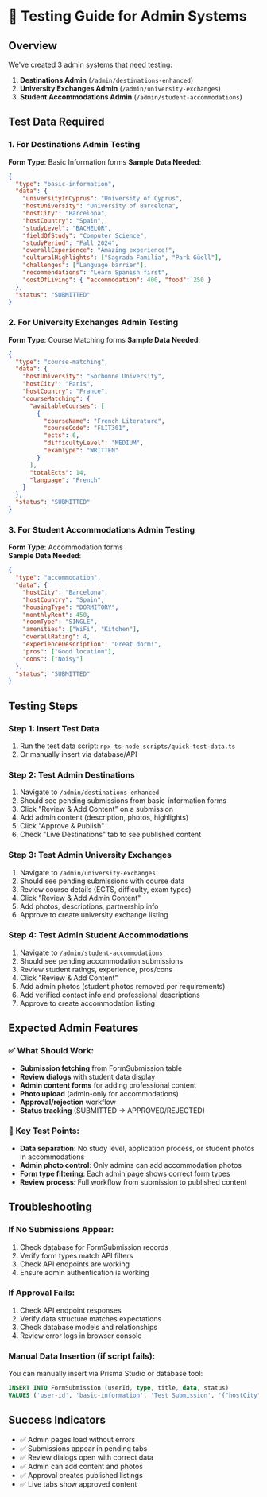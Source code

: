 # 🧪 Testing Guide for Admin Systems

## Overview

We've created 3 admin systems that need testing:

1. **Destinations Admin** (`/admin/destinations-enhanced`)
2. **University Exchanges Admin** (`/admin/university-exchanges`)
3. **Student Accommodations Admin** (`/admin/student-accommodations`)

## Test Data Required

### 1. For Destinations Admin Testing

**Form Type**: Basic Information forms
**Sample Data Needed**:

```json
{
  "type": "basic-information",
  "data": {
    "universityInCyprus": "University of Cyprus",
    "hostUniversity": "University of Barcelona",
    "hostCity": "Barcelona",
    "hostCountry": "Spain",
    "studyLevel": "BACHELOR",
    "fieldOfStudy": "Computer Science",
    "studyPeriod": "Fall 2024",
    "overallExperience": "Amazing experience!",
    "culturalHighlights": ["Sagrada Familia", "Park Güell"],
    "challenges": ["Language barrier"],
    "recommendations": "Learn Spanish first",
    "costOfLiving": { "accommodation": 400, "food": 250 }
  },
  "status": "SUBMITTED"
}
```

### 2. For University Exchanges Admin Testing

**Form Type**: Course Matching forms
**Sample Data Needed**:

```json
{
  "type": "course-matching",
  "data": {
    "hostUniversity": "Sorbonne University",
    "hostCity": "Paris",
    "hostCountry": "France",
    "courseMatching": {
      "availableCourses": [
        {
          "courseName": "French Literature",
          "courseCode": "FLIT301",
          "ects": 6,
          "difficultyLevel": "MEDIUM",
          "examType": "WRITTEN"
        }
      ],
      "totalEcts": 14,
      "language": "French"
    }
  },
  "status": "SUBMITTED"
}
```

### 3. For Student Accommodations Admin Testing

**Form Type**: Accommodation forms  
**Sample Data Needed**:

```json
{
  "type": "accommodation",
  "data": {
    "hostCity": "Barcelona",
    "hostCountry": "Spain",
    "housingType": "DORMITORY",
    "monthlyRent": 450,
    "roomType": "SINGLE",
    "amenities": ["WiFi", "Kitchen"],
    "overallRating": 4,
    "experienceDescription": "Great dorm!",
    "pros": ["Good location"],
    "cons": ["Noisy"]
  },
  "status": "SUBMITTED"
}
```

## Testing Steps

### Step 1: Insert Test Data

1. Run the test data script: `npx ts-node scripts/quick-test-data.ts`
2. Or manually insert via database/API

### Step 2: Test Admin Destinations

1. Navigate to `/admin/destinations-enhanced`
2. Should see pending submissions from basic-information forms
3. Click "Review & Add Content" on a submission
4. Add admin content (description, photos, highlights)
5. Click "Approve & Publish"
6. Check "Live Destinations" tab to see published content

### Step 3: Test Admin University Exchanges

1. Navigate to `/admin/university-exchanges`
2. Should see pending submissions with course data
3. Review course details (ECTS, difficulty, exam types)
4. Click "Review & Add Admin Content"
5. Add photos, descriptions, partnership info
6. Approve to create university exchange listing

### Step 4: Test Admin Student Accommodations

1. Navigate to `/admin/student-accommodations`
2. Should see pending accommodation submissions
3. Review student ratings, experience, pros/cons
4. Click "Review & Add Content"
5. Add admin photos (student photos removed per requirements)
6. Add verified contact info and professional descriptions
7. Approve to create accommodation listing

## Expected Admin Features

### ✅ What Should Work:

- **Submission fetching** from FormSubmission table
- **Review dialogs** with student data display
- **Admin content forms** for adding professional content
- **Photo upload** (admin-only for accommodations)
- **Approval/rejection** workflow
- **Status tracking** (SUBMITTED → APPROVED/REJECTED)

### 🎯 Key Test Points:

- **Data separation**: No study level, application process, or student photos in accommodations
- **Admin photo control**: Only admins can add accommodation photos
- **Form type filtering**: Each admin page shows correct form types
- **Review process**: Full workflow from submission to published content

## Troubleshooting

### If No Submissions Appear:

1. Check database for FormSubmission records
2. Verify form types match API filters
3. Check API endpoints are working
4. Ensure admin authentication is working

### If Approval Fails:

1. Check API endpoint responses
2. Verify data structure matches expectations
3. Check database models and relationships
4. Review error logs in browser console

### Manual Data Insertion (if script fails):

You can manually insert via Prisma Studio or database tool:

```sql
INSERT INTO FormSubmission (userId, type, title, data, status)
VALUES ('user-id', 'basic-information', 'Test Submission', '{"hostCity": "Barcelona"}', 'SUBMITTED');
```

## Success Indicators

- ✅ Admin pages load without errors
- ✅ Submissions appear in pending tabs
- ✅ Review dialogs open with correct data
- ✅ Admin can add content and photos
- ✅ Approval creates published listings
- ✅ Live tabs show approved content

